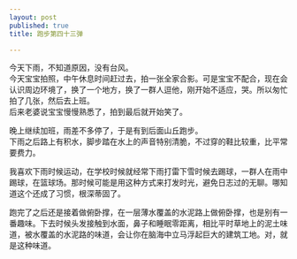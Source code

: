```yaml
---
layout: post
published: true
title: 跑步第四十三弹

---
```

今天下雨，不知道原因，没有台风。  
今天宝宝拍照，中午休息时间赶过去，拍一张全家合影。可是宝宝不配合，现在会认识周边环境了，换了一个地方，换了一群人逗他，刚开始不适应，哭。所以匆忙拍了几张，然后去上班。  
后来老婆说宝宝慢慢熟悉了，拍到最后就开始笑了。  

晚上继续加班，雨差不多停了，于是有到后面山丘跑步。  
下雨之后路上有积水，脚步踏在水上的声音特别清脆，不过穿的鞋比较重，比平常要费力。  

我喜欢下雨时候运动，在学校时候就经常下雨打雷下雪时候去踢球，一群人在雨中踢球，在篮球场。那时候可能是用这种方式来打发时光，避免日志过的无聊。哪知道这个还成了习惯，根深蒂固了。  

跑完了之后还是接着做俯卧撑，在一层薄水覆盖的水泥路上做俯卧撑，也是别有一番趣味。下去时候头发接触到水面，鼻子和睡眠零距离，相比平时草地上的泥土味道，被水覆盖的水泥路的味道，会让你在脑海中立马浮起巨大的建筑工地。对，就是这种味道。